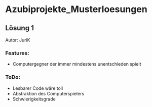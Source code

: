 # Azubiprojekte_Musterloesungen
## Lösung 1
Autor: JuriK
### Features:
  * Computergegner der immer mindestens unentschieden spielt

### ToDo:
 * Lesbarer Code wäre toll
 * Abstraktion des Computerspielers
 * Schwierigkeitsgrade
